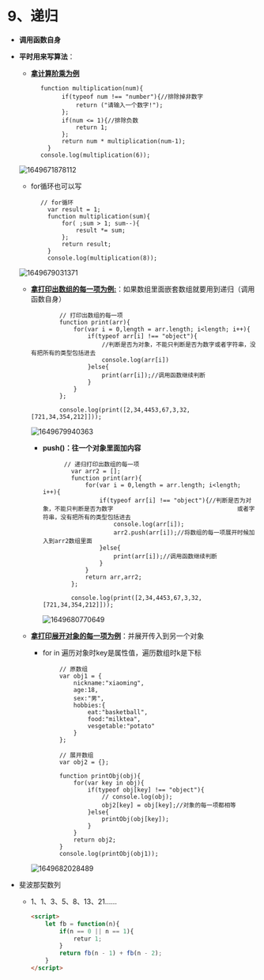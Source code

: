 # 9、递归

* **调用函数自身**

* **平时用来写算法**：

  * <u>**拿计算阶乘为例**</u>
  
  ```
  		function multiplication(num){
              if(typeof num !== "number"){//排除掉非数字
                  return ("请输入一个数字!");
              };
              if(num <= 1){//排除负数
                  return 1;
              };
              return num * multiplication(num-1);  
          }
        console.log(multiplication(6));
  ```
  
  ![1649671878112](C:\Users\Administrator\AppData\Roaming\Typora\typora-user-images\1649671878112.png)
  
  * for循环也可以写
  
  ```
  		// for循环
          var result = 1;
          function multiplication(sum){
              for( ;sum > 1; sum--){
                  result *= sum;
              };
              return result;
          }
          console.log(multiplication(8));
  ```
  
  ![1649679031371](C:\Users\Administrator\AppData\Roaming\Typora\typora-user-images\1649679031371.png)
  
  * <u>**拿打印出数组的每一项为例:**</u>：如果数组里面嵌套数组就要用到递归（调用函数自身）
  
    ```
    		// 打印出数组的每一项
            function print(arr){
                for(var i = 0,length = arr.length; i<length; i++){
                    if(typeof arr[i] !== "object"){
                    	//判断是否为对象，不能只判断是否为数字或者字符串，没有把所有的类型包括进去
                        console.log(arr[i])
                    }else{
                        print(arr[i]);//调用函数继续判断
                    }
                }
            };
    
            console.log(print([2,34,4453,67,3,32,[721,34,354,212]]));
    ```
  
    ![1649679940363](C:\Users\Administrator\AppData\Roaming\Typora\typora-user-images\1649679940363.png)
  
    * **push()：往一个对象里面加内容**
  
      ```
      		// 递归打印出数组的每一项
              var arr2 = [];
              function print(arr){
                  for(var i = 0,length = arr.length; i<length; i++){
                      if(typeof arr[i] !== "object"){//判断是否为对象，不能只判断是否为数字  									或者字符串，没有把所有的类型包括进去
                          console.log(arr[i]);
                          arr2.push(arr[i]);//将数组的每一项展开时候加入到arr2数组里面
                      }else{
                          print(arr[i]);//调用函数继续判断
                      }
                  }
                  return arr,arr2;
              };
      
              console.log(print([2,34,4453,67,3,32,[721,34,354,212]]));
      ```
  
      ![1649680770649](C:\Users\Administrator\AppData\Roaming\Typora\typora-user-images\1649680770649.png)
  
  * <u>**拿打印展开对象的每一项为例**</u>：并展开传入到另一个对象
  
    * for   in   遍历对象时key是属性值，遍历数组时k是下标
  
    ```
    		// 原数组
            var obj1 = {
                nickname:"xiaoming",
                age:18,
                sex:"男",
                hobbies:{
                    eat:"basketball",
                    food:"milktea",
                    vesgetable:"potato"
                }
            };
    
            // 展开数组
            var obj2 = {};
    
            function printObj(obj){
                for(var key in obj){
                    if(typeof obj[key] !== "object"){
                        // console.log(obj);
                        obj2[key] = obj[key];//对象的每一项都相等
                    }else{
                        printObj(obj[key]);
                    }
                }
                return obj2;  
            }
            console.log(printObj(obj1));
    ```
  
    ![1649682028489](C:\Users\Administrator\AppData\Roaming\Typora\typora-user-images\1649682028489.png)

* 斐波那契数列

  * 1、1、3、5、8、13、21……

    ```html
    <script>
        let fb = function(n){
            if(n == 0 || n == 1){
                retur 1;
            }
            return fb(n - 1) + fb(n - 2);
        }
    </script>
    ```

    